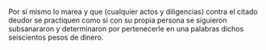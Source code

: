 Por sí mismo lo marea y que (cualquier actos y diligencias) contra el citado deudor se practiquen como si con su propia persona se siguieron subsanararon y determinaron por pertenecerle en una palabras dichos seiscientos pesos de dinero.